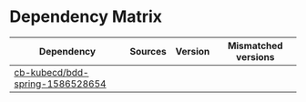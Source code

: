 # Dependency Matrix

Dependency | Sources | Version | Mismatched versions
---------- | ------- | ------- | -------------------
[cb-kubecd/bdd-spring-1586528654](https://github.com/cb-kubecd/bdd-spring-1586528654.git) |  | []() | 
